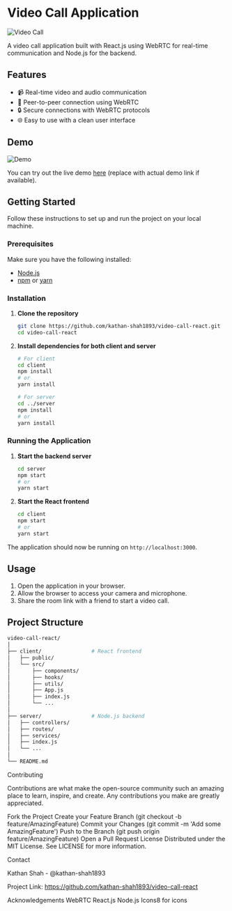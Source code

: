 # Video Call Application

![Video Call](https://img.icons8.com/ios-filled/50/000000/video-call.png)

A video call application built with React.js using WebRTC for real-time communication and Node.js for the backend.

## Features

- 📹 Real-time video and audio communication
- 👥 Peer-to-peer connection using WebRTC
- 🔒 Secure connections with WebRTC protocols
- 🌐 Easy to use with a clean user interface

## Demo

![Demo](https://img.icons8.com/color/50/000000/video-conference.png)

You can try out the live demo [here](#) (replace with actual demo link if available).

## Getting Started

Follow these instructions to set up and run the project on your local machine.

### Prerequisites

Make sure you have the following installed:

- [Node.js](https://nodejs.org/)
- [npm](https://www.npmjs.com/) or [yarn](https://yarnpkg.com/)

### Installation

1. **Clone the repository**

    ```sh
    git clone https://github.com/kathan-shah1893/video-call-react.git
    cd video-call-react
    ```

2. **Install dependencies for both client and server**

    ```sh
    # For client
    cd client
    npm install
    # or
    yarn install

    # For server
    cd ../server
    npm install
    # or
    yarn install
    ```

### Running the Application

1. **Start the backend server**

    ```sh
    cd server
    npm start
    # or
    yarn start
    ```

2. **Start the React frontend**

    ```sh
    cd client
    npm start
    # or
    yarn start
    ```

The application should now be running on `http://localhost:3000`.

## Usage

1. Open the application in your browser.
2. Allow the browser to access your camera and microphone.
3. Share the room link with a friend to start a video call.

## Project Structure

```sh
video-call-react/
│
├── client/                # React frontend
│   ├── public/
│   └── src/
│       ├── components/
│       ├── hooks/
│       ├── utils/
│       ├── App.js
│       ├── index.js
│       └── ...
│
├── server/                # Node.js backend
│   ├── controllers/
│   ├── routes/
│   ├── services/
│   ├── index.js
│   └── ...
│
└── README.md
```

Contributing

Contributions are what make the open-source community such an amazing place to learn, inspire, and create. Any contributions you make are greatly appreciated.

Fork the Project
Create your Feature Branch (git checkout -b feature/AmazingFeature)
Commit your Changes (git commit -m 'Add some AmazingFeature')
Push to the Branch (git push origin feature/AmazingFeature)
Open a Pull Request
License
Distributed under the MIT License. See LICENSE for more information.

Contact

Kathan Shah - @kathan-shah1893

Project Link: https://github.com/kathan-shah1893/video-call-react

Acknowledgements
WebRTC
React.js
Node.js
Icons8 for icons